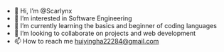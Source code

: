- 👋 Hi, I’m @Scarlynx
- 👀 I’m interested in Software Engineering 
- 🌱 I’m currently learning the basics and beginner of coding languages
- 💞️ I’m looking to collaborate on projects and web development
- 📫 How to reach me huiyingha22284@gmail.com

<!---
Scarlynx/Scarlynx is a ✨ special ✨ repository because its `README.md` (this file) appears on your GitHub profile.
You can click the Preview link to take a look at your changes.
--->
